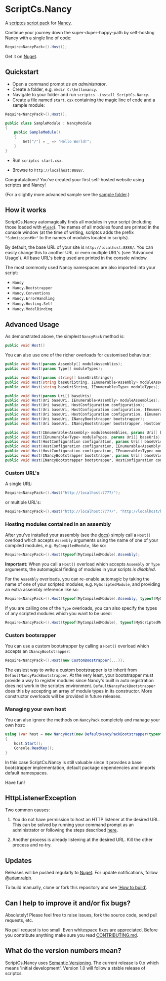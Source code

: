 # ScriptCs.Nancy

A [scriptcs](https://github.com/scriptcs/scriptcs) [script pack](https://github.com/scriptcs/scriptcs/wiki/Script-Packs-master-list) for [Nancy](https://github.com/NancyFx/Nancy).

Continue your journey down the super-duper-happy-path by self-hosting Nancy with a single line of code:
```C#
Require<NancyPack>().Host();
```

Get it on [Nuget](https://nuget.org/packages/ScriptCs.Nancy/).

## Quickstart

* Open a command prompt *as an administrator*.
* Create a folder, e.g. `mkdir C:\hellonancy`.
* Navigate to your folder and run `scriptcs -install ScriptCs.Nancy`.
* Create a file named `start.csx` containing the magic line of code and a sample module:

```C#
Require<NancyPack>().Host();

public class SampleModule : NancyModule
{
    public SampleModule()
    {
        Get["/"] = _ => "Hello World!";
    }
}
```

* Run `scriptcs start.csx`.

* Browse to `http://localhost:8888/`.

Congratulations! You've created your first self-hosted website using scriptcs and Nancy!

(For a slightly more advanced sample see the [sample folder](https://github.com/adamralph/scriptcs-nancy/tree/master/src/sample).)

## How it works

ScriptCs.Nancy automagically finds all modules in your script (including those loaded with [`#load`](https://github.com/scriptcs/scriptcs/wiki/Writing-a-script#loading-referenced-scripts "Loading referenced scripts")). The names of all modules found are printed in the console window (at the time of writing, scriptcs adds the prefix `"Submission#0+"` to the names of modules located in scripts).

By default, the base URL of your site is `http://localhost:8888/`. You can easily change this to another URL or even multiple URL's (see 'Advanced Usage'). All base URL's being used are printed in the console window. 

The most commonly used Nancy namespaces are also imported into your script:
* `Nancy`
* `Nancy.Bootstrapper`
* `Nancy.Conventions`
* `Nancy.ErrorHandling`
* `Nancy.Hosting.Self`
* `Nancy.ModelBinding`

## Advanced Usage

As demonstrated above, the simplest `NancyPack` method is:
```C#
public void Host()
```

You can also use one of the richer overloads for customised behaviour:
```C#
public void Host(params Assembly[] moduleAssemblies);
public void Host(params Type[] moduleTypes);

public void Host(params string[] baseUriStrings);
public void Host(string baseUriString, IEnumerable<Assembly> moduleAssemblies);
public void Host(string baseUriString, IEnumerable<Type> moduleTypes);

public void Host(params Uri[] baseUris)
public void Host(Uri baseUri, IEnumerable<Assembly> moduleAssemblies);
public void Host(Uri baseUri, HostConfiguration configuration);
public void Host(Uri baseUri, HostConfiguration configuration, IEnumerable<Assembly> moduleAssemblies);
public void Host(Uri baseUri, HostConfiguration configuration, IEnumerable<Type> moduleTypes);
public void Host(Uri baseUri, INancyBootstrapper bootstrapper);
public void Host(Uri baseUri, INancyBootstrapper bootstrapper, HostConfiguration configuration);

public void Host(IEnumerable<Assembly> moduleAssemblies, params Uri[] baseUris);
public void Host(IEnumerable<Type> moduleTypes, params Uri[] baseUris);
public void Host(HostConfiguration configuration, params Uri[] baseUris);
public void Host(HostConfiguration configuration, IEnumerable<Assembly> moduleAssemblies, params Uri[] baseUris);
public void Host(HostConfiguration configuration, IEnumerable<Type> moduleTypes, params Uri[] baseUris);
public void Host(INancyBootstrapper bootstrapper, params Uri[] baseUris);
public void Host(INancyBootstrapper bootstrapper, HostConfiguration configuration, params Uri[] baseUris);
```

### Custom URL's

A single URL:
```C#
Require<NancyPack>().Host("http://localhost:7777/");
```

or multiple URL's:
```C#
Require<NancyPack>().Host("http://localhost:7777/", "http://localhost/hellonancy/");
```

### Hosting modules contained in an assembly

After you've installed your assembly (see the [docs](https://github.com/scriptcs/scriptcs/wiki/Writing-a-script#referencing-assemblies "scriptcs documentation")) simply call a `Host()` overload which accepts `Assembly` arguments using the name of one of your compiled modules, e.g. `MyCompiledModule`, like so:
```C#
Require<NancyPack>().Host(typeof(MyCompiledModule).Assembly);
```

**Important:** When you call a `Host()` overload which accepts `Assembly` or `Type` arguments, the automagical finding of modules in your scripts *is disabled*.

For the `Assembly` overloads, you can re-enable automagic by taking the name of one of your scripted modules, e.g. `MyScriptedModule`, and providing an extra assembly reference like so:
```C#
Require<NancyPack>().Host(typeof(MyCompiledModule).Assembly, typeof(MyScriptedModule).Assembly);
```

If you are calling one of the `Type` overloads, you can also specify the types of any scripted modules which you want to be used:
```C#
Require<NancyPack>().Host(typeof(MyCompiledModule), typeof(MyScriptedModule));
```

### Custom bootsrapper

You can use a custom bootstrapper by calling a `Host()` overload which accepts an `INancyBootstrapper`:
```C#
Require<NancyPack>().Host(new CustomBoostrapper(...));
```

The easiest way to write a custom bootstrapper is to inherit from `DefaultNancyPackBootstrapper`. At the very least, your bootstrapper must provide a way to register modules since Nancy's built in auto registration does not work in the scriptcs environment. `DefaultNancyPackBootstrapper` does this by accepting an array of module types in its constructor. More constructor overloads will be provided in future releases.

### Managing your own host

You can also ignore the methods on `NancyPack` completely and manage your own host:
```C#
using (var host = new NancyHost(new DefaultNancyPackBootstrapper(typeof(MyModule)), new Uri("http://localhost:8888/")))
{
    host.Start();    
    Console.ReadKey();
}
```

In this case ScriptCs.Nancy is still valuable since it provides a base bootstrapper implementation, default package dependencies and imports default namespaces.

Have fun!

## HttpListenerException

Two common causes:

1. You do not have permission to host an HTTP listener at the desired URL. This can be solved by running your command prompt as an administrator or following the steps described [here](https://github.com/NancyFx/Nancy/wiki/Self-Hosting-Nancy#httplistenerexception).

1. Another process is already listening  at the desired URL. Kill the other process and re-try.

## Updates

Releases will be pushed regularly to [Nuget](https://nuget.org/packages/ScriptCs.Nancy/). For update notifications, follow [@adamralph](https://twitter.com/#!/adamralph).

To build manually, clone or fork this repository and see ['How to build'](https://github.com/adamralph/scriptcs-nancy/blob/master/how_to_build.md).

## Can I help to improve it and/or fix bugs? ##

Absolutely! Please feel free to raise issues, fork the source code, send pull requests, etc.

No pull request is too small. Even whitespace fixes are appreciated. Before you contribute anything make sure you read [CONTRIBUTING.md](https://github.com/adamralph/scriptcs-nancy/blob/master/CONTRIBUTING.md).

## What do the version numbers mean? ##

ScriptCs.Nancy uses [Semantic Versioning](http://semver.org/). The current release is 0.x which means 'initial development'. Version 1.0 will follow a stable release of scriptcs.
